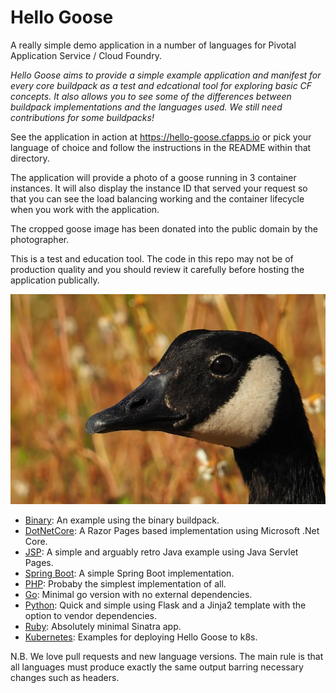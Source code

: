 # Hello Goose

A really simple demo application in a number of languages for Pivotal Application Service / Cloud Foundry.

*Hello Goose aims to provide a simple example application and manifest for every core buildpack as a test and edcational tool for exploring basic CF concepts. It also allows you to see some of the differences between buildpack implementations and the languages used. We still need contributions for some buildpacks!*

See the application in action at https://hello-goose.cfapps.io or pick your language of choice and follow the instructions in the README within that directory.

The application will provide a photo of a goose running in 3 container instances. It will also display the instance ID that served your request so that you can see the load balancing working and the container lifecycle when you work with the application.

The cropped goose image has been donated into the public domain by the photographer.

This is a test and education tool. The code in this repo may not be of production quality and you should review it carefully before hosting the application publically.

![Alt](php/images/goose.jpg "Goose")

 * [Binary](binary/): An example using the binary buildpack.
 * [DotNetCore](dotnetcore/): A Razor Pages based implementation using Microsoft .Net Core.
 * [JSP](jsp/): A simple and arguably retro Java example using Java Servlet Pages.
 * [Spring Boot](spring-boot/): A simple Spring Boot implementation.
 * [PHP](php/): Probaby the simplest implementation of all.
 * [Go](go/): Minimal go version with no external dependencies.
 * [Python](python/): Quick and simple using Flask and a Jinja2 template with the option to vendor dependencies.
 * [Ruby](ruby/): Absolutely minimal Sinatra app.
 * [Kubernetes](kubernetes/): Examples for deploying Hello Goose to k8s.

N.B. We love pull requests and new language versions. The main rule is that all languages must produce exactly the same output barring necessary changes such as headers.
